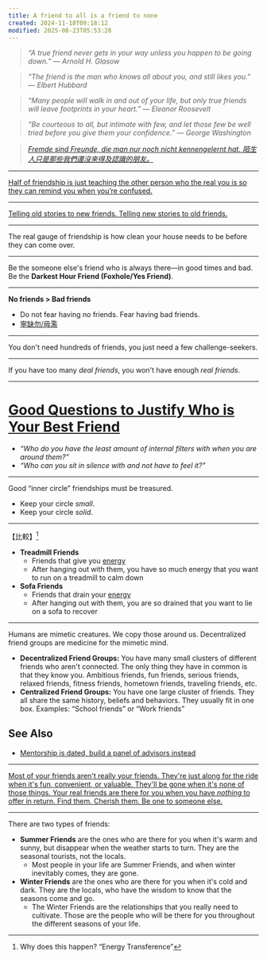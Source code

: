 ```yaml
---
title: A friend to all is a friend to none
created: 2024-11-18T09:18:12
modified: 2025-08-23T05:53:28
---
```


> _“A true friend never gets in your way unless you happen to be going down.” — Arnold H. Glasow_

> _“The friend is the man who knows all about you, and still likes you.” — Elbert Hubbard_

> _“Many people will walk in and out of your life, but only true friends will leave footprints in your heart.” — Eleanor Roosevelt_

> _“Be courteous to all, but intimate with few, and let those few be well tried before you give them your confidence.” — George Washington_

> _[Fremde sind Freunde, die man nur noch nicht kennengelernt hat. 陌生人只是那些我們還沒來得及認識的朋友。](https://www.godic.net/home/dailysentence/2663f4f2-2119-4048-9bb4-a4fafe7ec25b)_

---

[Half of friendship is just teaching the other person who the real you is so they can remind you when you’re confused.](https://x.com/anuatluru/status/1784769105888755793)

---

[Telling old stories to new friends. Telling new stories to old friends.](https://x.com/anuatluru/status/1788974353108848675)

---

The real gauge of friendship is how clean your house needs to be before they can come over.

---

Be the someone else's friend who is always there—in good times and bad. Be the **Darkest Hour Friend (Foxhole/Yes Friend)**.

---

**No friends > Bad friends**
* Do not fear having no friends. Fear having bad friends.
* [寧缺勿/毋濫](https://www.google.com/search?q=%E5%AF%A7%E7%BC%BA%E5%8B%BF%E6%BF%AB)

---

You don't need hundreds of friends, you just need a few challenge-seekers.

---

If you have too many _deal friends_, you won't have enough _real friends_.

---

# [Good Questions to Justify Who is Your Best Friend](How%20to%20ask%20good%20and%20right%20questions.md)

* _“Who do you have the least amount of internal filters with when you are around them?”_
* _“Who can you sit in silence with and not have to feel it?”_

---

Good “inner circle” friendships must be treasured.

* Keep your circle _small_.
* Keep your circle _solid_.

---

【比較】[^1]

* **Treadmill Friends**
	* Friends that give you [energy](Energy%20Management.md)
	* After hanging out with them, you have so much energy that you want to run on a treadmill to calm down
* **Sofa Friends**
	* Friends that drain your [energy](Energy%20Management.md)
	* After hanging out with them, you are so drained that you want to lie on a sofa to recover

---

Humans are mimetic creatures. We copy those around us. Decentralized friend groups are medicine for the mimetic mind.

* **Decentralized Friend Groups:** You have many small clusters of different friends who aren't connected. The only thing they have in common is that they know you. Ambitious friends, fun friends, serious friends, relaxed friends, fitness friends, hometown friends, traveling friends, etc.
* **Centralized Friend Groups:** You have one large cluster of friends. They all share the same history, beliefs and behaviors. They usually fit in one box. Examples: “School friends” or “Work friends”

## See Also

* [Mentorship is dated, build a panel of advisors instead](Mentorship%20is%20dated,%20build%20a%20panel%20of%20advisors%20instead.md)

---

[Most of your friends aren't really your friends. They're just along for the ride when it's fun, convenient, or valuable. They'll be gone when it's none of those things. Your real friends are there for you when you have *nothing* to offer in return. Find them. Cherish them. Be one to someone else.](https://x.com/SahilBloom/status/1513143690423934977)

---

There are two types of friends:

* **Summer Friends** are the ones who are there for you when it's warm and sunny, but disappear when the weather starts to turn. They are the seasonal tourists, not the locals.
	* Most people in your life are Summer Friends, and when winter inevitably comes, they are gone.
* **Winter Friends** are the ones who are there for you when it's cold and dark. They are the locals, who have the wisdom to know that the seasons come and go.
	* The Winter Friends are the relationships that you really need to cultivate. Those are the people who will be there for you throughout the different seasons of your life.

[^1]: Why does this happen? “Energy Transference”
